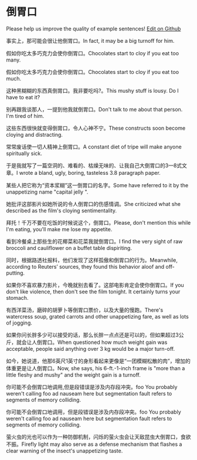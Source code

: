 # 倒胃口

Please help us improve the quality of example sentences! [Edit on Github](https://github.com/jiyushe/jiyu-example-sentence-source/blob/main/chinese/daoweikou.md)

<p><span class="chinese">事实上，那可能会很让他倒胃口。</span><span class="english">In fact, it may be a big turnoff for him.</span></p>

<p><span class="chinese">假如你吃太多巧克力会使你倒胃口。</span><span class="english">Chocolates start to cloy if you eat too many.</span></p>

<p><span class="chinese">假如你吃太多巧克力会使你倒胃口。</span><span class="english">Chocolates start to cloy if you eat too much.</span></p>

<p><span class="chinese">这种黑糊糊的东西真倒胃口。我非要吃吗?。</span><span class="english">This mushy stuff is lousy. Do I have to eat it?</span></p>

<p><span class="chinese">别再跟我谈那人，一提到他我就倒胃口。</span><span class="english">Don't talk to me about that person. I'm tired of him.</span></p>

<p><span class="chinese">这些东西很快就变得倒胃口，令人心神不宁。</span><span class="english">These constructs soon become cloying and distracting.</span></p>

<p><span class="chinese">常常废话使一切人精神上倒胃口。</span><span class="english">A constant diet of tripe will make anyone spiritually sick.</span></p>

<p><span class="chinese">于是我就写了一篇空洞的、难看的、枯燥无味的、让我自己大倒胃口的3—8式文章。</span><span class="english">I wrote a bland, ugly, boring, tasteless 3.8 paragraph paper.</span></p>

<p><span class="chinese">某些人把它称为“资本浆糊”这一倒胃口的名字。</span><span class="english">Some have referred to it by the unappetizing name "capital jelly ".</span></p>

<p><span class="chinese">她批评这部影片如她所说的令人倒胃口的伤感情调。</span><span class="english">She criticized what she described as the film's cloying sentimentality.</span></p>

<p><span class="chinese">拜托！千万不要在吃饭的时候说这个，倒胃口。</span><span class="english">Please, don't mention this while I'm eating, you'll make me lose my appetite.</span></p>

<p><span class="chinese">看到冷餐桌上那些生的花椰菜和花菜我就倒胃口。</span><span class="english">I find the very sight of raw broccoli and cauliflower on a buffet table dispiriting.</span></p>

<p><span class="chinese">同时，根据路透社报料，他们发现了这样孤傲和倒胃口的行为。</span><span class="english">Meanwhile, according to Reuters’ sources, they found this behavior aloof and off-putting.</span></p>

<p><span class="chinese">如果你不喜欢暴力影片，今晚就别去看了。这部电影肯定会使你倒胃口。</span><span class="english">If you don't like violence, then don't see the film tonight. It certainly turns your stomach.</span></p>

<p><span class="chinese">有西洋菜汤，磨碎的胡萝卜等倒胃口票价，以及大量的慢跑。</span><span class="english">There's watercress soup, grated carrots and other unappetizing fare, as well as lots of jogging.</span></p>

<p><span class="chinese">如果你问长胖多少可以接受的话，那么长胖一点点还是可以的，但如果超过3公斤，就会让人倒胃口。</span><span class="english">When questioned how much weight gain was acceptable, people said anything over 3 kg would be a major turn-off.</span></p>

<p><span class="chinese">如今，她说道，他那6英尺1英寸的身形看起来更像是“一团模糊松散的肉”，增加的体重更是让人倒胃口。</span><span class="english">Now, she says, his 6-ft.-1-inch frame is "more than a little fleshy and mushy" and the weight gain is a turnoff.</span></p>

<p><span class="chinese">你可能不会倒胃口地调用,但是段错误是涉及内存段冲突。</span><span class="english">foo You probably weren't calling foo ad nauseam here but segmentation fault refers to segments of memory colliding.</span></p>

<p><span class="chinese">你可能不会倒胃口地调用，但是段错误是涉及内存段冲突。</span><span class="english">foo You probably weren't calling foo ad nauseam here but segmentation fault refers to segments of memory colliding.</span></p>

<p><span class="chinese">萤火虫的光也可以作为一种防御机制，闪烁的萤火虫会让天敌昆虫大倒胃口，食欲不振。</span><span class="english">Firefly light may also serve as a defense mechanism that flashes a clear warning of the insect's unappetizing taste.</span></p>

